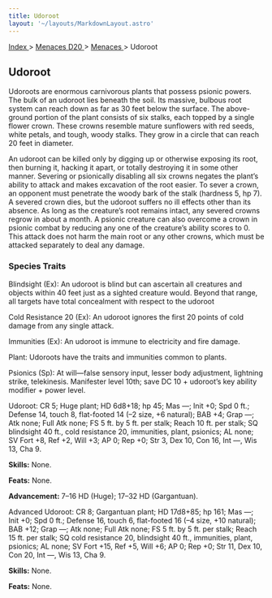```yaml
---
title: Udoroot
layout: '~/layouts/MarkdownLayout.astro'
---
```


[ Index ](/) > [ Menaces D20 ](/menaces.d20) > [ Menaces ](/menaces.d20/menaces) > Udoroot

##  Udoroot

Udoroots are enormous carnivorous plants that possess psionic powers. The bulk
of an udoroot lies beneath the soil. Its massive, bulbous root system can
reach down as far as 30 feet below the surface. The above-ground portion of
the plant consists of six stalks, each topped by a single flower crown. These
crowns resemble mature sunflowers with red seeds, white petals, and tough,
woody stalks. They grow in a circle that can reach 20 feet in diameter.

An udoroot can be killed only by digging up or otherwise exposing its root,
then burning it, hacking it apart, or totally destroying it in some other
manner. Severing or psionically disabling all six crowns negates the plant’s
ability to attack and makes excavation of the root easier. To sever a crown,
an opponent must penetrate the woody bark of the stalk (hardness 5, hp 7). A
severed crown dies, but the udoroot suffers no ill effects other than its
absence. As long as the creature’s root remains intact, any severed crowns
regrow in about a month. A psionic creature can also overcome a crown in
psionic combat by reducing any one of the creature’s ability scores to 0. This
attack does not harm the main root or any other crowns, which must be attacked
separately to deal any damage.

###  Species Traits

Blindsight (Ex): An udoroot is blind but can ascertain all creatures and
objects within 40 feet just as a sighted creature would. Beyond that range,
all targets have total concealment with respect to the udoroot

Cold Resistance 20 (Ex): An udoroot ignores the first 20 points of cold damage
from any single attack.

Immunities (Ex): An udoroot is immune to electricity and fire damage.

Plant: Udoroots have the traits and immunities common to plants.

Psionics (Sp): At will—false sensory input, lesser body adjustment, lightning
strike, telekinesis. Manifester level 10th; save DC 10 + udoroot’s key ability
modifier + power level.

Udoroot: CR 5; Huge plant; HD 6d8+18; hp 45; Mas —; Init +0; Spd 0 ft.;
Defense 14, touch 8, flat-footed 14 (–2 size, +6 natural); BAB +4; Grap —; Atk
none; Full Atk none; FS 5 ft. by 5 ft. per stalk; Reach 10 ft. per stalk; SQ
blindsight 40 ft., cold resistance 20, immunities, plant, psionics; AL none;
SV Fort +8, Ref +2, Will +3; AP 0; Rep +0; Str 3, Dex 10, Con 16, Int —, Wis
13, Cha 9.

**Skills:** None.

**Feats:** None.

**Advancement:** 7–16 HD (Huge); 17–32 HD (Gargantuan).

Advanced Udoroot: CR 8; Gargantuan plant; HD 17d8+85; hp 161; Mas —; Init +0;
Spd 0 ft.; Defense 16, touch 6, flat-footed 16 (–4 size, +10 natural); BAB
+12; Grap —; Atk none; Full Atk none; FS 5 ft. by 5 ft. per stalk; Reach 15
ft. per stalk; SQ cold resistance 20, blindsight 40 ft., immunities, plant,
psionics; AL none; SV Fort +15, Ref +5, Will +6; AP 0; Rep +0; Str 11, Dex 10,
Con 20, Int —, Wis 13, Cha 9.

**Skills:** None.

**Feats:** None.

